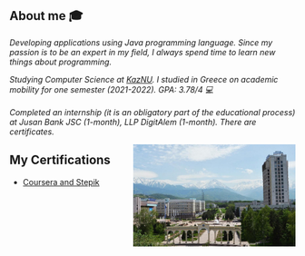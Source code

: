 ## About me :mortar_board:

<p><em>Developing applications using Java programming language. Since my passion is to be an expert in my field, I always spend time to learn new things about programming.
  
Studying Computer Science at <a href="https://en.wikipedia.org/wiki/Al-Farabi_Kazakh_National_University">KazNU</a>. I studied in Greece on academic mobility for one semester (2021-2022). GPA: 3.78/4 💻</br>  
Completed an internship (it is an obligatory part of the educational process) at Jusan Bank JSC (1-month), LLP DigitAlem (1-month).
There are certificates.
</em></p>
<img align="right" alt="kaznu" src="kaznu2021.jpg" height="180" />

## My Certifications
- [Coursera and Stepik](https://github.com/AxelrodAdil/Certificates)
